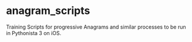 # anagram_scripts
Training Scripts for progressive Anagrams and similar processes to be run in Pythonista 3 on iOS. 
